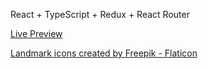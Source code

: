 React + TypeScript + Redux + React Router

[Live Preview](https://yondondon.github.io/fastfood-order)

[Landmark icons created by Freepik - Flaticon](https://www.flaticon.com/free-icons/landmark)
